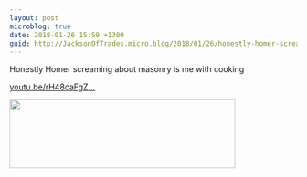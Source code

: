 ```yaml
---
layout: post
microblog: true
date: 2018-01-26 15:59 +1300
guid: http://JacksonOfTrades.micro.blog/2018/01/26/honestly-homer-screaming.html
---
```

Honestly Homer screaming about masonry is me with cooking

[youtu.be/rH48caFgZ...](https://youtu.be/rH48caFgZcI)


<img src="http://JacksonOfTrades.micro.blog/uploads/2018/e7ceef7a93.jpg" width="395" height="120" />
